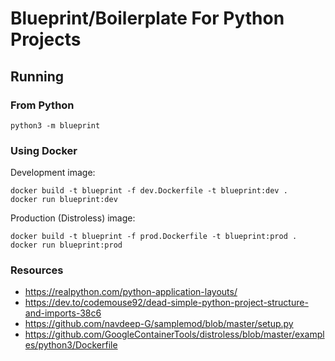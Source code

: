 # Blueprint/Boilerplate For Python Projects

## Running

### From Python
```shell
python3 -m blueprint
```

### Using Docker

Development image:
```shell
docker build -t blueprint -f dev.Dockerfile -t blueprint:dev .
docker run blueprint:dev
```

Production (Distroless) image:
```shell
docker build -t blueprint -f prod.Dockerfile -t blueprint:prod .
docker run blueprint:prod
```

### Resources
- <https://realpython.com/python-application-layouts/>
- <https://dev.to/codemouse92/dead-simple-python-project-structure-and-imports-38c6>
- <https://github.com/navdeep-G/samplemod/blob/master/setup.py>
- <https://github.com/GoogleContainerTools/distroless/blob/master/examples/python3/Dockerfile>